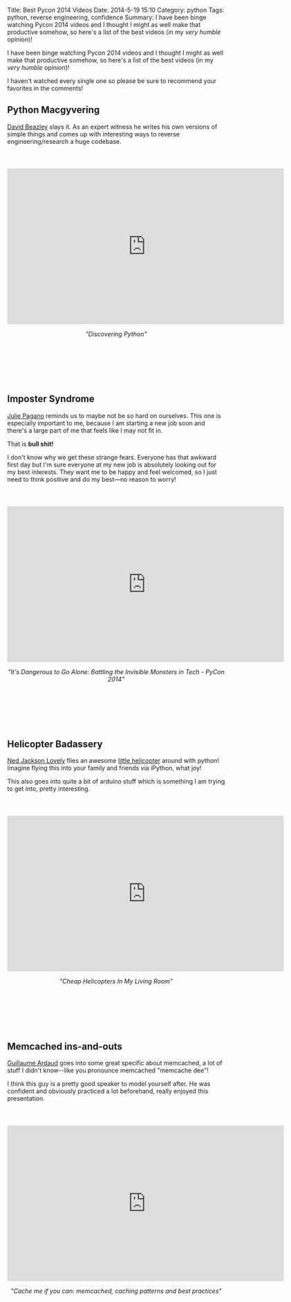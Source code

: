 Title: Best Pycon 2014 Videos
Date: 2014-5-19 15:10
Category: python
Tags: python, reverse engineering, confidence
Summary: I have been binge watching Pycon 2014 videos and I thought I might as well make that productive somehow, so here's a list of the best videos (in my *very humble* opinion)!

I have been binge watching Pycon 2014 videos and I thought I might as well make that productive somehow, so here's a list of
the best videos (in my *very humble* opinion)!

I haven't watched every single one so please be sure to recommend your favorites in the comments!


<style>
    .youtube {
        padding-top: 40px;
    }

    .youtube + p {
        padding-bottom: 100px;
    }
</style>



## Python Macgyvering

[David Beazley](https://twitter.com/dabeaz) slays it. As an expert witness he writes his own versions of simple things and comes up with
interesting ways to reverse engineering/research a huge codebase.

<iframe width="640" height="360" class="youtube" src="https://www.youtube-nocookie.com/embed/RZ4Sn-Y7AP8?rel=0" frameborder="0" allowfullscreen></iframe>
<p align="center">
<i>"Discovering Python"</i>
</p>










## Imposter Syndrome

[Julie Pagano](https://twitter.com/juliepagano) reminds us to maybe not be so hard on ourselves. This one is especially
important to me, because I am starting a new job soon and there's a large part of me that feels like I may not fit in.

That is **bull shit!**

I don't know why we get these strange fears. Everyone has that awkward first day but I'm sure everyone at my new job is
absolutely looking out for my best interests. They want me to be happy and feel welcomed, so I just need to think positive
and do my best&mdash;no reason to worry!

<iframe width="640" height="360" class="youtube" src="https://www.youtube-nocookie.com/embed/1i8ylq4j_EY?rel=0" frameborder="0" allowfullscreen></iframe>
<p align="center">
<i>"It's Dangerous to Go Alone: Battling the Invisible Monsters in Tech - PyCon 2014"</i>
</p>





## Helicopter Badassery


[Ned Jackson Lovely](https://github.com/njl) flies an awesome [little helicopter](http://www.amazon.com/Syma-S107G-Channel-Helicopter-Gyro/dp/B00F4WMAI4/ref=lp_166591011_1_1?s=toys-and-games&ie=UTF8&qid=1400608454&sr=1-1)
around with python! Imagine flying this into your family and friends via iPython, what joy!

This also goes into quite a bit of arduino stuff which is something I am trying to get into, pretty interesting.

<iframe width="640" height="360" class="youtube" src="https://www.youtube-nocookie.com/embed/jJ1vjr1dDqw?rel=0" frameborder="0" allowfullscreen></iframe>
<p align="center">
<i>"Cheap Helicopters In My Living Room"</i>
</p>








## Memcached ins-and-outs

[Guillaume Ardaud](https://twitter.com/gardaud) goes into some great specific about memcached, a lot of stuff I didn't know--like you pronounce
memcached "memcache dee"!

I think this guy is a pretty good speaker to model yourself after. He was confident and obviously practiced a lot beforehand,
really enjoyed this presentation.

<iframe width="640" height="360" class="youtube" src="https://www.youtube-nocookie.com/embed/R8Xmeynf1T4?rel=0" frameborder="0" allowfullscreen></iframe>
<p align="center">
<i>"Cache me if you can: memcached, caching patterns and best practices"</i>
</p>







